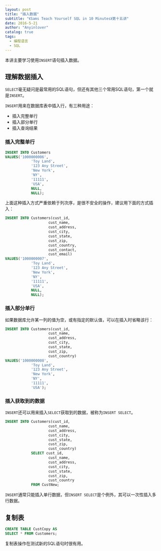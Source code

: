 ```yaml
---
layout: post
title: "插入数据"
subtitle: "《Sams Teach Yourself SQL in 10 Minutes》第十五讲"
date: 2016-5-21
author: "Anyinlover"
catalog: true
tags:
  - 编程语言
  - SQL
---
```

本讲主要学习使用`INSERT`语句插入数据。

## 理解数据插入

`SELECT`毫无疑问是最常用的SQL语句，但还有其他三个常用SQL语句，第一个就是`INSERT`。

`INSERT`用来在数据库表中插入行，有三种用途：

* 插入完整单行
* 插入部分单行
* 插入查询结果

### 插入完整单行

~~~sql
INSERT INTO Customers
VALUES('1000000006',
			'Toy Land',
            '123 Any Street',
            'New York',
            'NY',
            '11111',
            'USA',
            NULL,
            NULL);
~~~

上面这种插入方式严重依赖于列次序，是很不安全的操作，建议用下面的方式插入：

~~~sql            
INSERT INTO Customers(cust_id,
					cust_name,
					cust_address,
					cust_city,
					cust_state,
					cust_zip,
					cust_country,
					cust_contact,
					cust_email)
VALUES('1000000007',
			'Toy Land',
            '123 Any Street',
            'New York',
            'NY',
            '11111',
            'USA',
            NULL,
			NULL);
~~~

### 插入部分单行

如果数据库允许某一列的值为空，或有指定的默认值，可以在插入时省略该行：

~~~sql
INSERT INTO Customers(cust_id,
					cust_name,
                    cust_address,
                    cust_city,
                    cust_state,
                    cust_zip,
                    cust_country)
VALUES('1000000008',
			'Toy Land',
            '123 Any Street',
            'New York',
            'NY',
            '11111',
            'USA');
~~~

### 插入获取到的数据

`INSERT`还可以用来插入`SELECT`获取到的数据，被称为`INSERT SELECT`。

~~~sql
INSERT INTO Customers(cust_id,
					cust_name,
                    cust_address,
                    cust_city,
                    cust_state,
                    cust_zip,
                    cust_country)
			SELECT cust_id,
					cust_name,
                    cust_address,
                    cust_city,
                    cust_state,
                    cust_zip,
                    cust_country
			FROM CustNew;
~~~

`INSERT`通常只能插入单行数据，但`INSERT SELECT`是个例外，其可以一次性插入多行数据。

## 复制表

~~~sql
CREATE TABLE CustCopy AS
SELECT * FROM Customers;
~~~

复制表操作在测试新的SQL语句时很有用。	